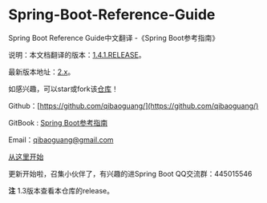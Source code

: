 # Spring-Boot-Reference-Guide
Spring Boot Reference Guide中文翻译 -《Spring Boot参考指南》

说明：本文档翻译的版本：[1.4.1.RELEASE](http://docs.spring.io/spring-boot/docs/1.4.1.RELEASE/reference/htmlsingle/)。

最新版本地址：[2.x](http://docs.spring.io/spring-boot/docs/current-SNAPSHOT/reference/htmlsingle)。

如感兴趣，可以star或fork该[仓库](https://github.com/qibaoguang/Spring-Boot-Reference-Guide)！

Github：[https://github.com/qibaoguang/](https://github.com/qibaoguang/)

GitBook : [Spring Boot参考指南](https://www.gitbook.com/book/qbgbook/spring-boot-reference-guide-zh/details)

Email：qibaoguang@gmail.com

[从这里开始](SUMMARY.md)

更新开始啦，召集小伙伴了，有兴趣的进Spring Boot QQ交流群：445015546

**注** 1.3版本查看本仓库的release。

